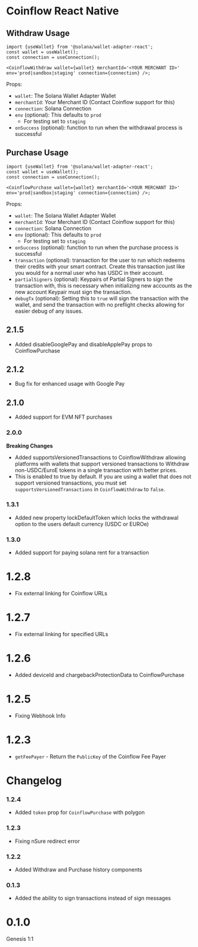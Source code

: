 # Coinflow React Native

## Withdraw Usage
```
import {useWallet} from '@solana/wallet-adapter-react';
const wallet = useWallet();
const connection = useConnection();

<CoinflowWithdraw wallet={wallet} merchantId='<YOUR MERCHANT ID>' env='prod|sandbox|staging' connection={connection} />;
```

Props:
* `wallet`: The Solana Wallet Adapter Wallet
* `merchantId`: Your Merchant ID (Contact Coinflow support for this)
* `connection`: Solana Connection
* `env` (optional): This defaults to `prod`
    - For testing set to `staging`
* `onSuccess` (optional): function to run when the withdrawal process is successful

## Purchase Usage
```
import {useWallet} from '@solana/wallet-adapter-react';
const wallet = useWallet();
const connection = useConnection();

<CoinflowPurchase wallet={wallet} merchantId='<YOUR MERCHANT ID>' env='prod|sandbox|staging' connection={connection} />;
```

Props:
* `wallet`: The Solana Wallet Adapter Wallet
* `merchantId`: Your Merchant ID (Contact Coinflow support for this)
* `connection`: Solana Connection
* `env` (optional): This defaults to `prod`
  - For testing set to `staging`
* `onSuccess` (optional): function to run when the purchase process is successful
* `transaction` (optional): transaction for the user to run which redeems their credits with your smart contract. Create this transaction just like you would for a normal user who has USDC in their account.
* `partialSigners` (optional): Keypairs of Partial Signers to sign the transaction with, this is necessary when initializing new accounts as the new account Keypair must sign the transaction.
* `debugTx` (optional): Setting this to `true` will sign the transaction with the wallet, and send the transaction with no preflight checks allowing for easier debug of any issues.

## 2.1.5

- Added disableGooglePay and disableApplePay props to CoinflowPurchase

## 2.1.2

- Bug fix for enhanced usage with Google Pay

## 2.1.0

- Added support for EVM NFT purchases

### 2.0.0

**Breaking Changes**

- Added supportsVersionedTransactions to CoinflowWithdraw allowing platforms with wallets that support versioned transactions to Withdraw non-USDC/EuroE tokens in a single transaction with better prices.
- This is enabled to true by default. If you are using a wallet that does not support versioned transactions, you must set `supportsVersionedTransactions` in `CoinflowWithdraw` to `false`.

### 1.3.1

- Added new property lockDefaultToken which locks the withdrawal option to the users default currency (USDC or EUROe)

### 1.3.0

- Added support for paying solana rent for a transaction

# 1.2.8

* Fix external linking for Coinflow URLs

# 1.2.7

* Fix external linking for specified URLs

# 1.2.6

* Added deviceId and chargebackProtectionData to CoinflowPurchase

# 1.2.5

* Fixing Webhook Info

# 1.2.3

* `getFeePayer` - Return the `PublicKey` of the Coinflow Fee Payer

# Changelog

### 1.2.4

- Added `token` prop for `CoinflowPurchase` with polygon

### 1.2.3

- Fixing nSure redirect error

### 1.2.2

- Added Withdraw and Purchase history components

### 0.1.3

- Added the ability to sign transactions instead of sign messages

# 0.1.0
 Genesis 1:1
